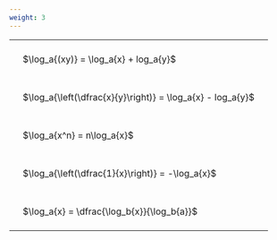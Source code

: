 ```yaml
---
weight: 3
---
```


<style type="text/css">
#T_00c3b th.col_heading {
  text-align: left;
  font-size: 1em;
}
#T_00c3b td {
  text-align: left;
  font-size: 1em;
  padding: 1.5em;
}
</style>
<table id="T_00c3b">
  <thead>
  </thead>
  <tbody>
    <tr>
      <td id="T_00c3b_row0_col0" class="data row0 col0" >$\log_a{(xy)} = \log_a{x} + log_a{y}$</td>
    </tr>
    <tr>
      <td id="T_00c3b_row1_col0" class="data row1 col0" >$\log_a{\left(\dfrac{x}{y}\right)} = \log_a{x} - log_a{y}$</td>
    </tr>
    <tr>
      <td id="T_00c3b_row2_col0" class="data row2 col0" >$\log_a{x^n} = n\log_a{x}$</td>
    </tr>
    <tr>
      <td id="T_00c3b_row3_col0" class="data row3 col0" >$\log_a{\left(\dfrac{1}{x}\right)} = -\log_a{x}$</td>
    </tr>
    <tr>
      <td id="T_00c3b_row4_col0" class="data row4 col0" >$\log_a{x} = \dfrac{\log_b{x}}{\log_b{a}}$</td>
    </tr>
  </tbody>
</table>
